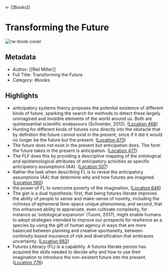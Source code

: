 ← [[Books]]


# Transforming the Future
![rw-book-cover](https://m.media-amazon.com/images/I/91ikKBbiLZL._SY160.jpg)

## Metadata
- Author: [[Riel Miller]]
- Full Title: Transforming the Future
- Category: #books

## Highlights
- anticipatory systems theory proposes the potential existence of different kinds of future, sparking the search for methods to detect these largely unimagined and invisible elements of the world around us. Both are quintessential scientific endeavours (Schneider, 2012), ([Location 468](https://readwise.io/to_kindle?action=open&asin=B07CPVD4MQ&location=468))
- Hunting for different kinds of futures runs directly into the obstacle that by definition the future cannot exist in the present, since if it did it would no longer be the future but the present. ([Location 473](https://readwise.io/to_kindle?action=open&asin=B07CPVD4MQ&location=473))
- The future does not exist in the present but anticipation does. The form the future takes in the present is anticipation. ([Location 477](https://readwise.io/to_kindle?action=open&asin=B07CPVD4MQ&location=477))
- The FLF does this by providing a descriptive mapping of the ontological and epistemological attributes of anticipatory activities as specific anticipatory assumptions (AA). ([Location 507](https://readwise.io/to_kindle?action=open&asin=B07CPVD4MQ&location=507))
- Rather the task when describing FL is to reveal the anticipatory assumptions (AA) that determine why and how futures are imagined. ([Location 560](https://readwise.io/to_kindle?action=open&asin=B07CPVD4MQ&location=560))
- the power of FL to overcome poverty of the imagination, ([Location 646](https://readwise.io/to_kindle?action=open&asin=B07CPVD4MQ&location=646))
- The gist is a dual hypothesis: first, that being futures literate improves the ability of people to sense and make-sense of novelty, including the richness of ephemeral time-space unique phenomena; and second, that this enhanced ability to appreciate, even cultivate complexity, for instance as ‘ontological expansion’ (Tuomi, 2017), might enable humans to adopt strategies intended to improve our prospects for resilience as a species by using the gift of human agency in ways that are more balanced between planning and creative spontaneity, between continuity based insurance of risk and diversification that embraces uncertainty. ([Location 662](https://readwise.io/to_kindle?action=open&asin=B07CPVD4MQ&location=662))
- Futures Literacy (FL) is a capability. A futures literate person has acquired the skills needed to decide why and how to use their imagination to introduce the non-existent future into the present. ([Location 776](https://readwise.io/to_kindle?action=open&asin=B07CPVD4MQ&location=776))
